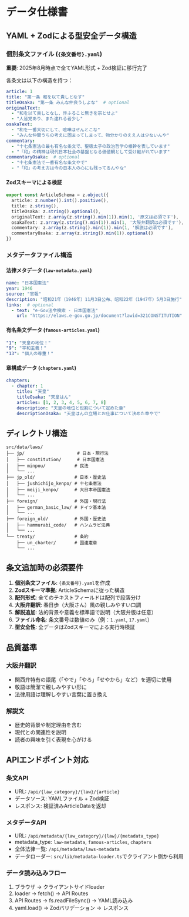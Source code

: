 # データ仕様書

## YAML + Zodによる型安全データ構造

### 個別条文ファイル (`{条文番号}.yaml`)

**重要**: 2025年8月時点で全てYAML形式 + Zod検証に移行完了

各条文は以下の構造を持つ：

```yaml
article: 1
title: "第一条 和を以て貴しとなす"
titleOsaka: "第一条 みんな仲良うしよな"  # optional
originalText:
  - "和を以て貴しとなし、忤ふること無きを宗とせよ"
  - "人皆党あり、また達れる者少し"
osakaText:
  - "和を一番大切にして、喧嘩はせんとこな"
  - "みんな仲間うちの考えに固まってしまって、物分かりのええ人は少ないんや"
commentary:
  - "十七条憲法の最も有名な条文で、聖徳太子の政治哲学の根幹を表しています"
  - "「和」の精神は現代日本社会の基盤となる価値観として受け継がれています"
commentaryOsaka:  # optional
  - "十七条憲法で一番有名な条文やで"
  - "「和」の考え方は今の日本人の心にも残ってるんやな"
```

#### Zodスキーマによる検証

```typescript
export const ArticleSchema = z.object({
  article: z.number().int().positive(),
  title: z.string(),
  titleOsaka: z.string().optional(),
  originalText: z.array(z.string().min(1)).min(1, '原文は必須です'),
  osakaText: z.array(z.string().min(1)).min(1, '大阪弁翻訳は必須です'),
  commentary: z.array(z.string().min(1)).min(1, '解説は必須です'),
  commentaryOsaka: z.array(z.string().min(1)).optional()
})
```

### メタデータファイル構造

#### 法律メタデータ (`law-metadata.yaml`)

```yaml
name: "日本国憲法"
year: 1946
source: "官報"
description: "昭和21年（1946年）11月3日公布、昭和22年（1947年）5月3日施行"
links:  # optional
  - text: "e-Gov法令検索 - 日本国憲法"
    url: "https://elaws.e-gov.go.jp/document?lawid=321CONSTITUTION"
```

#### 有名条文データ (`famous-articles.yaml`)

```yaml
"1": "天皇の地位！"
"9": "平和主義！"
"13": "個人の尊重！"
```

#### 章構成データ (`chapters.yaml`)

```yaml
chapters:
  - chapter: 1
    title: "天皇"
    titleOsaka: "天皇はん"
    articles: [1, 2, 3, 4, 5, 6, 7, 8]
    description: "天皇の地位と役割について定めた章"
    descriptionOsaka: "天皇はんの立場とお仕事について決めた章やで"
```

## ディレクトリ構造

```
src/data/laws/
├── jp/                    # 日本・現行法
│   ├── constitution/      # 日本国憲法
│   ├── minpou/           # 民法
│   └── ...
├── jp_old/               # 日本・歴史法
│   ├── jushichijo_kenpo/ # 十七条憲法
│   ├── meiji_kenpo/      # 大日本帝国憲法
│   └── ...
├── foreign/              # 外国・現行法
│   ├── german_basic_law/ # ドイツ基本法
│   └── ...
├── foreign_old/          # 外国・歴史法
│   ├── hammurabi_code/   # ハンムラビ法典
│   └── ...
└── treaty/               # 条約
    ├── un_charter/       # 国連憲章
    └── ...
```

## 条文追加時の必須要件

1. **個別条文ファイル**: `{条文番号}.yaml`を作成
2. **Zodスキーマ準拠**: ArticleSchemaに従った構造
3. **配列形式**: 全てのテキストフィールドは配列で段落分け
4. **大阪弁翻訳**: 春日歩（大阪さん）風の親しみやすい口調
5. **解説追加**: 法的背景や意義を標準語で説明（大阪弁版は任意）
6. **ファイル命名**: 条文番号は数値のみ（例：`1.yaml`, `17.yaml`）
7. **型安全性**: 全データはZodスキーマによる実行時検証

## 品質基準

### 大阪弁翻訳
- 関西弁特有の語尾（「やで」「やろ」「せやから」など）を適切に使用
- 敬語は簡潔で親しみやすい形に
- 法律用語は理解しやすい言葉に置き換え

### 解説文
- 歴史的背景や制定理由を含む
- 現代との関連性を説明
- 読者の興味を引く表現を心がける

## APIエンドポイント対応

### 条文API
- URL: `/api/{law_category}/{law}/{article}`
- データソース: YAMLファイル + Zod検証
- レスポンス: 検証済みArticleDataを返却

### メタデータAPI
- URL: `/api/metadata/{law_category}/{law}/{metadata_type}`
- metadata_type: `law-metadata`, `famous-articles`, `chapters`
- 全体法律一覧: `/api/metadata/laws-metadata`
- データローダー: `src/lib/metadata-loader.ts`でクライアント側から利用

### データ読み込みフロー
1. ブラウザ → クライアントサイドloader
2. loader → fetch() → API Routes
3. API Routes → fs.readFileSync() → YAML読み込み
4. yaml.load() → Zodバリデーション → レスポンス
